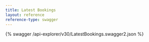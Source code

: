 ```yaml
---
title: Latest Bookings
layout: reference
reference-type: swagger
---
```




{% swagger /api-explorer/v30/LatestBookings.swagger2.json %}
